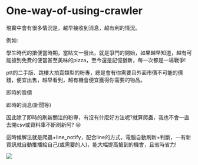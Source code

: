 # One-way-of-using-crawler

現實中會有很多情況是，越早接收到消息，越有利的情況。

例如:

學生時代的搶便當時期，當貼文一發出，就是爭鬥的開始，如果越早知道，越有可能搶到免費的便當甚至美味的pizza，至今還是記憶猶新，每一次都是一場戰爭!

ptt的二手版、跳樓大拍賣類型的粉專，總是會有你需要且外面市價不可能的價錢，便宜出售，越早看到，越有機會便宜獲得你需要的物品。

即時的股價

即時的消息(新聞等)

因此除了即時的刷新關注的粉專，有沒有什麼好方法呢?就算爬蟲，我也不會一直去開csv或資料庫不斷刷新阿? :cry:

這時候解法就是爬蟲+line_notify，配合line的方式，電腦自動刷新+判斷，一有新資訊就自動推播給自己(或需要的人)，能大幅提高搶到的機會，且省時省力!

![](https://i.imgur.com/2jINQ8B.png)
